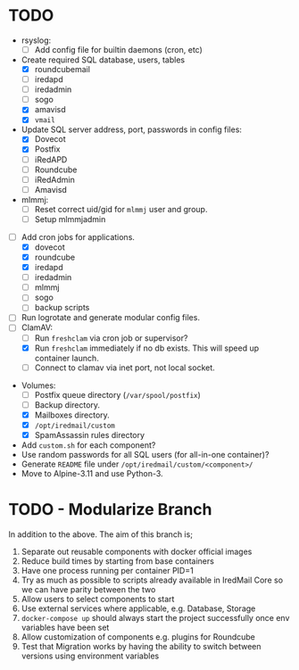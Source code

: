 # TODO

- rsyslog:
    - [ ] Add config file for builtin daemons (cron, etc)

- Create required SQL database, users, tables
    - [x] roundcubemail
    - [ ] iredapd
    - [ ] iredadmin
    - [ ] sogo
    - [x] amavisd
    - [x] `vmail`
- Update SQL server address, port, passwords in config files:
    - [x] Dovecot
    - [x] Postfix
    - [ ] iRedAPD
    - [ ] Roundcube
    - [ ] iRedAdmin
    - [ ] Amavisd

- mlmmj:
    - [ ] Reset correct uid/gid for `mlmmj` user and group.
    - [ ] Setup mlmmjadmin

- [ ] Add cron jobs for applications.
    - [x] dovecot
    - [x] roundcube
    - [x] iredapd
    - [ ] iredadmin
    - [ ] mlmmj
    - [ ] sogo
    - [ ] backup scripts
- [ ] Run logrotate and generate modular config files.
- [ ] ClamAV:
    - [ ] Run `freshclam` via cron job or supervisor?
    - [x] Run `freshclam` immediately if no db exists. This will speed up container launch.
    - [ ] Connect to clamav via inet port, not local socket.
- Volumes:
    - [ ] Postfix queue directory (`/var/spool/postfix`)
    - [ ] Backup directory.
    - [x] Mailboxes directory.
    - [x] `/opt/iredmail/custom`
    - [x] SpamAssassin rules directory

- Add `custom.sh` for each component?
- Use random passwords for all SQL users (for all-in-one container)?
- Generate `README` file under `/opt/iredmail/custom/<component>/`
- Move to Alpine-3.11 and use Python-3.

# TODO - Modularize Branch
In addition to the above. The aim of this branch is;
1. Separate out reusable components with docker official images
2. Reduce build times by starting from base containers
3. Have one process running per container PID=1
4. Try as much as possible to scripts already available in IredMail Core so we can have parity between the two
5. Allow users to select components to start
6. Use external services where applicable, e.g. Database, Storage
7. `docker-compose up` should always start the project successfully once env variables have been set
8. Allow customization of components e.g. plugins for Roundcube
9. Test that Migration works by having the ability to switch between versions using environment variables